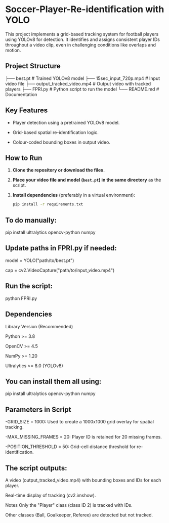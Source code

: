 # Soccer-Player-Re-identification with YOLO

This project implements a grid-based tracking system for football players using YOLOv8 for detection. It identifies and assigns consistent player IDs throughout a video clip, even in challenging conditions like overlaps and motion.

## Project Structure
├── best.pt   # Trained YOLOv8 model
├── 15sec_input_720p.mp4   # Input video file
├── output_tracked_video.mp4   # Output video with tracked players
├── FPRI.py   # Python script to run the model
└── README.md   # Documentation

## Key Features

- Player detection using a pretrained YOLOv8 model.
  
- Grid-based spatial re-identification logic.
  
- Colour-coded bounding boxes in output video.


## How to Run

1. **Clone the repository or download the files.**
2. **Place your video file and model (`best.pt`) in the same directory** as the script.
3. **Install dependencies** (preferably in a virtual environment):

   ```bash
   pip install -r requirements.txt

## To do manually:
pip install ultralytics opencv-python numpy

## Update paths in FPRI.py if needed:

model = YOLO("path/to/best.pt")

cap = cv2.VideoCapture("path/to/input_video.mp4")


## Run the script:

python FPRI.py


## Dependencies

Library         	Version (Recommended)

Python	     >=        3.8

OpenCV	     >=        4.5

NumPy	       >=        1.20

Ultralytics  >=        8.0 (YOLOv8)


## You can install them all using:
pip install ultralytics opencv-python numpy

## Parameters in Script

-GRID_SIZE = 1000: Used to create a 1000x1000 grid overlay for spatial tracking.

-MAX_MISSING_FRAMES = 20: Player ID is retained for 20 missing frames.

-POSITION_THRESHOLD = 50: Grid-cell distance threshold for re-identification.

## The script outputs:

A video (output_tracked_video.mp4) with bounding boxes and IDs for each player.

Real-time display of tracking (cv2.imshow).


Notes
Only the "Player" class (class ID 2) is tracked with IDs.

Other classes (Ball, Goalkeeper, Referee) are detected but not tracked.
